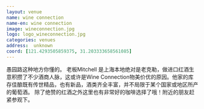 ```yaml
---
layout: venue
name: wine connection
name-en: wine connection
image: wineconnection.jpg
logo: logo_wineconnection.jpg
categories: venues
address:  unknown
coord: [121.4293505859375, 31.203333658561085]
---
```


愚园路这种地方你懂的。
老板Mitchell 是上海本地绝对是老克勒，做进口红酒生意积攒了不少酒商人脉，这或许是Wine Connection物美价优的原因。他家的库存佳酿既有传世精品，也有新品，酒类齐全丰富，并不局限于某个国家或地区所产的葡萄酒。
除了绝赞的红酒之外这里也有非常好的咖啡选择了哦！附近的朋友赶紧参观下。